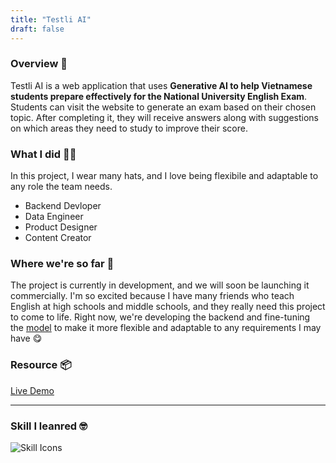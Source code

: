 ```yaml
---
title: "Testli AI"
draft: false
---
```



### Overview 📜
Testli AI is a web application that uses **Generative AI to help Vietnamese students prepare effectively for the National University English Exam**. Students can visit the website to generate an exam based on their chosen topic. After completing it, they will receive answers along with suggestions on which areas they need to study to improve their score.

### What I did 👨‍💻
In this project, I wear many hats, and I love being flexibile and adaptable to any role the team needs.
- Backend Devloper
- Data Engineer
- Product Designer
- Content Creator

### Where we're so far 💪
The project is currently in development, and we will soon be launching it commercially. I'm so excited because I have many friends who teach English at high schools and middle schools, and they really need this project to come to life.
Right now, we're developing the backend and fine-tuning the [model](https://huggingface.co/testli) to make it more flexible and adaptable to any requirements I may have 😋

### Resource 📦

[Live Demo](https://testliai.com/) 


--- 

### Skill I leanred 🤓

![Skill Icons](https://skillicons.dev/icons?i=figma,python,fastapi,postgres,docker,githubactions,postman)





